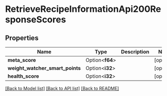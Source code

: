 # RetrieveRecipeInformationApi200ResponseScores

## Properties

Name | Type | Description | Notes
------------ | ------------- | ------------- | -------------
**meta_score** | Option<**f64**> |  | [optional]
**weight_watcher_smart_points** | Option<**i32**> |  | [optional]
**health_score** | Option<**i32**> |  | [optional]

[[Back to Model list]](../README.md#documentation-for-models) [[Back to API list]](../README.md#documentation-for-api-endpoints) [[Back to README]](../README.md)


